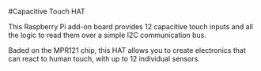 <!--
---
name: Capacitive Touch HAT
class: board
type: touch
formfactor: HAT
manufacturer: Adafruit
description: Create electronics that can react to human touch with up to 12 individual sensors
url: https://www.adafruit.com/products/2340
github: https://github.com/adafruit/Adafruit_Python_MPR121
buy: https://www.adafruit.com/products/2340
image: 'adafruit-cap-mpr121.png'
pincount: 40
eeprom: yes
power:
  '1':
ground:
  '6':
  '9':
  '14':
  '20':
  '25':
  '30':
  '34':
  '39':
pin:
  '3':
    mode: i2c
  '5':
    mode: i2c
i2c:
  '0x5A':
    name: Cap Touch
    device: mpr121
install:
  'devices':
    - 'i2c'
  'apt':
    - 'python-smbus'
    - 'python3-smbus'
    - 'python-dev'
    - 'python3-dev'
-->
#Capacitive Touch HAT

This Raspberry Pi add-on board provides 12 capacitive touch inputs and all the logic to read them over a simple I2C communication bus.

Baded on the MPR121 chip, this HAT allows you to create electronics that can react to human touch, with up to 12 individual sensors.